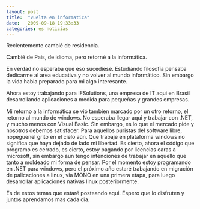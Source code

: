```yaml
---
layout: post
title:  "vuelta en informatica"
date:   2009-09-18 19:33:33
categories: es noticias
---
```

Recientemente cambié de residencia.

Cambié de Pais, de idioma, pero retorné a la informática.

En verdad no esperaba que eso sucediese. Estudiando filosofía pensaba dedicarme al area educativa y no volver al mundo informático. Sin embargo la vida habia preparado para mi algo interesante.

Ahora estoy trabajando para IFSolutions, una empresa de IT aqui en Brasil desarrollando aplicaciones a medida para pequeñas y grandes empresas.

Mi retorno a la informática se vió tambien marcado por un otro retorno, el retorno al mundo de windows. No esperaba llegar aqui y trabajar con .NET, y mucho menos con Visual Basic. Sin embargo, es lo que el mercado pide y nosotros debemos satisfacer. Para aquellos puristas del software libre, nopeguenel grito en el cielo aún. Que trabaje en plataforma windows no significa que haya dejado de lado mi libertad. Es cierto, ahora el código que programo es cerrado, es cierto, estoy pagando por licencias caras a microsoft, sin embargo aun tengo intenciones de trabajar en aquello que tanto a moldeado mi forma de pensar. Por el momento estoy programando en .NET para windows, pero el próximo año estaré trabajando en migración de palicaciones a linux, via MONO en una primera etapa, para luego desarrollar aplicaciones nativas linux posteriormente.

Es de estos temas que estaré posteando aqui. Espero que lo disfruten y juntos aprendamos mas cada dia.

